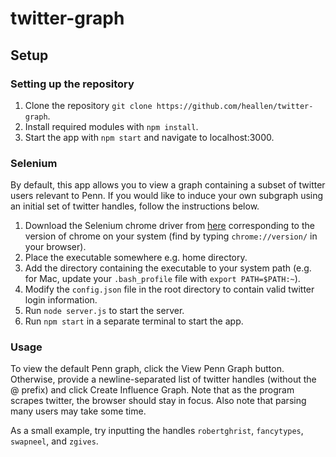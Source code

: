 # twitter-graph

## Setup

### Setting up the repository

1. Clone the repository `git clone https://github.com/heallen/twitter-graph`.
2. Install required modules with `npm install`.
3. Start the app with `npm start` and navigate to localhost:3000.

### Selenium

By default, this app allows you to view a graph containing a subset of twitter users relevant to
Penn. If you would like to induce your own subgraph using an initial set of twitter handles,
follow the instructions below.

1. Download the Selenium chrome driver from [here](http://chromedriver.storage.googleapis.com/index.html)
   corresponding to the version of chrome on your system (find by typing `chrome://version/` in
   your browser).
2. Place the executable somewhere e.g. home directory.
3. Add the directory containing the executable to your system path (e.g. for Mac, update your
   `.bash_profile` file with `export PATH=$PATH:~`).
4. Modify the `config.json` file in the root directory to contain valid twitter login information.
5. Run `node server.js` to start the server.
6. Run `npm start` in a separate terminal to start the app.

### Usage

To view the default Penn graph, click the View Penn Graph button. Otherwise, provide a newline-separated
list of twitter handles (without the @ prefix) and click Create Influence Graph. Note that as the program
scrapes twitter, the browser should stay in focus. Also note that parsing many users may take some time.

As a small example, try inputting the handles `robertghrist`, `fancytypes`, `swapneel`, and `zgives`.